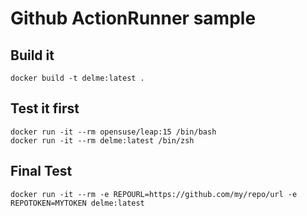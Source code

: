 # Github ActionRunner sample

## Build it

    docker build -t delme:latest .

## Test it first

    docker run -it --rm opensuse/leap:15 /bin/bash
    docker run -it --rm delme:latest /bin/zsh

## Final Test

    docker run -it --rm -e REPOURL=https://github.com/my/repo/url -e REPOTOKEN=MYTOKEN delme:latest
